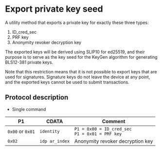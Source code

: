 # Export private key seed

A utility method that exports a private key for exactly these three types:

1. ID_cred_sec
1. PRF key
1. Anonymity revoker decryption key

The exported keys will be derived using SLIP10 for ed25519, and their purpose is to serve as the key seed for the 
KeyGen algorithm for generating BLS12-381 private keys.

Note that this restriction means that it is not possible to export keys that are used for signatures. Signature keys
do not leave the device at any point, and the exported keys cannot be used to submit transactions.

## Protocol description

* Single command

| P1 | CDATA | Comment |
|--------|-------------|----|
| `0x00` or `0x01` | `identity` | `P1 = 0x00 = ID_cred_sec` <br/> `P1 = 0x01 = PRF key` |
| `0x02` | `idp ar_index` | Anonymity revoker decryption key |
